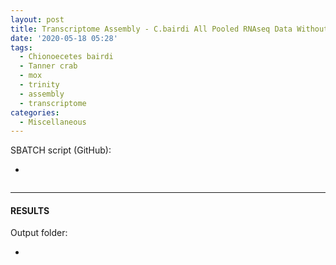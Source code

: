 ```yaml
---
layout: post
title: Transcriptome Assembly - C.bairdi All Pooled RNAseq Data Without Taxonomic Filters with Trinity on Mox
date: '2020-05-18 05:28'
tags:
  - Chionoecetes bairdi
  - Tanner crab
  - mox
  - trinity
  - assembly
  - transcriptome
categories:
  - Miscellaneous
---
```




SBATCH script (GitHub):

- []()

```shell

```

---

#### RESULTS

Output folder:

- []()
